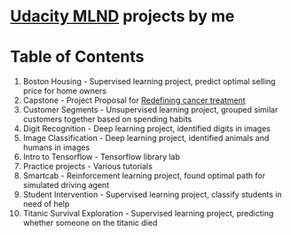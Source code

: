 #  [Udacity MLND](https://github.com/udacity/machine-learning) projects by me 
#  Table of Contents
1. Boston Housing - Supervised learning project, predict optimal selling price for home owners
2. Capstone - Project Proposal for [Redefining cancer treatment](https://github.com/jmt7080/machine-learning/tree/master/Redefining_cancer_final_report)
3. Customer Segments - Unsupervised learning project, grouped similar customers together based on spending habits
4. Digit Recognition - Deep learning project, identified digits in images
5. Image Classification - Deep learning project, identified animals and humans in images
6. Intro to Tensorflow - Tensorflow library lab
7. Practice projects - Various tutorials
8. Smartcab - Reinforcement learning project, found optimal path for simulated driving agent
9. Student Intervention - Supervised learning project, classify students in need of help 
10. Titanic Survival Exploration - Supervised learning project, predicting whether someone on the titanic died

